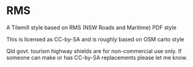 RMS
===

A Tilemill style based on RMS (NSW Roads and Maritime) PDF style

This is licensed as CC-by-SA and is roughly based on OSM carto style

Qld govt. tourism highway shields are for non-commercial use only. If someone can make or has CC-by-SA replacements please let me know.

